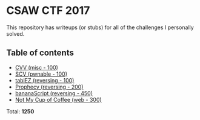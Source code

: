 # CSAW CTF 2017

This repository has writeups (or stubs) for all of the challenges I personally solved.

## Table of contents

* [CVV (misc - 100)](misc100_cvv)
* [SCV (pwnable - 100)](pwn100_scv)
* [tablEZ (reversing - 100)](rev100_tablez)
* [Prophecy (reversing - 200)](rev200_prophecy)
* [bananaScript (reversing - 450)](rev450_banana)
* [Not My Cup of Coffee (web - 300)](web300_coffee)

Total: **1250**
